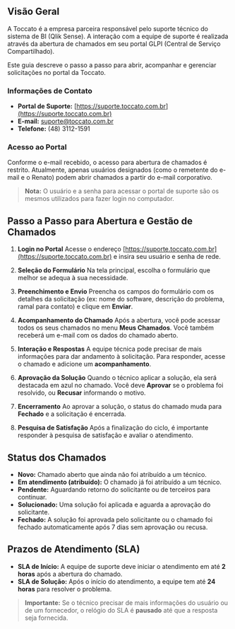 ## Visão Geral

A Toccato é a empresa parceira responsável pelo suporte técnico do sistema de BI (Qlik Sense). A interação com a equipe de suporte é realizada através da abertura de chamados em seu portal GLPI (Central de Serviço Compartilhado).

Este guia descreve o passo a passo para abrir, acompanhar e gerenciar solicitações no portal da Toccato.

### Informações de Contato
* **Portal de Suporte:** [https://suporte.toccato.com.br](https://suporte.toccato.com.br)
* **E-mail:** suporte@toccato.com.br
* **Telefone:** (48) 3112-1591

### Acesso ao Portal
Conforme o e-mail recebido, o acesso para abertura de chamados é restrito. Atualmente, apenas usuários designados (como o remetente do e-mail e o Renato) podem abrir chamados a partir do e-mail corporativo.

> **Nota:** O usuário e a senha para acessar o portal de suporte são os mesmos utilizados para fazer login no computador.

## Passo a Passo para Abertura e Gestão de Chamados

1.  **Login no Portal**
    Acesse o endereço [https://suporte.toccato.com.br](https://suporte.toccato.com.br) e insira seu usuário e senha de rede.

2.  **Seleção do Formulário**
    Na tela principal, escolha o formulário que melhor se adequa à sua necessidade.

3.  **Preenchimento e Envio**
    Preencha os campos do formulário com os detalhes da solicitação (ex: nome do software, descrição do problema, ramal para contato) e clique em **Enviar**.

4.  **Acompanhamento do Chamado**
    Após a abertura, você pode acessar todos os seus chamados no menu **Meus Chamados**. Você também receberá um e-mail com os dados do chamado aberto.

5.  **Interação e Respostas**
    A equipe técnica pode precisar de mais informações para dar andamento à solicitação. Para responder, acesse o chamado e adicione um **acompanhamento**.

6.  **Aprovação da Solução**
    Quando o técnico aplicar a solução, ela será destacada em azul no chamado. Você deve **Aprovar** se o problema foi resolvido, ou **Recusar** informando o motivo.

7.  **Encerramento**
    Ao aprovar a solução, o status do chamado muda para **Fechado** e a solicitação é encerrada.

8.  **Pesquisa de Satisfação**
    Após a finalização do ciclo, é importante responder à pesquisa de satisfação e avaliar o atendimento.

## Status dos Chamados
* **Novo:** Chamado aberto que ainda não foi atribuído a um técnico.
* **Em atendimento (atribuído):** O chamado já foi atribuído a um técnico.
* **Pendente:** Aguardando retorno do solicitante ou de terceiros para continuar.
* **Solucionado:** Uma solução foi aplicada e aguarda a aprovação do solicitante.
* **Fechado:** A solução foi aprovada pelo solicitante ou o chamado foi fechado automaticamente após 7 dias sem aprovação ou recusa.

## Prazos de Atendimento (SLA)
* **SLA de Início:** A equipe de suporte deve iniciar o atendimento em até **2 horas** após a abertura do chamado.
* **SLA de Solução:** Após o início do atendimento, a equipe tem até **24 horas** para resolver o problema.
> **Importante:** Se o técnico precisar de mais informações do usuário ou de um fornecedor, o relógio do SLA é **pausado** até que a resposta seja fornecida.